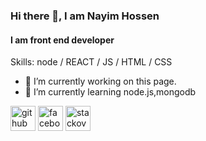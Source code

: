 ### Hi there 👋, I am Nayim Hossen
#### I am front end developer

Skills: node / REACT / JS / HTML / CSS

- 🔭 I’m currently working on this page. 
- 🌱 I’m currently learning node.js,mongodb 


[<img src='https://cdn.jsdelivr.net/npm/simple-icons@3.0.1/icons/github.svg' alt='github' height='40'>](https://github.com/NayimHossen2020)  [<img src='https://cdn.jsdelivr.net/npm/simple-icons@3.0.1/icons/facebook.svg' alt='facebook' height='40'>](https://www.facebook.com/MuhammadNayimHossen/)  [<img src='https://cdn.jsdelivr.net/npm/simple-icons@3.0.1/icons/stackoverflow.svg' alt='stackoverflow' height='40'>](https://stackoverflow.com/users/https://stackoverflow.com/users/16631962/nayim-hossen)  


